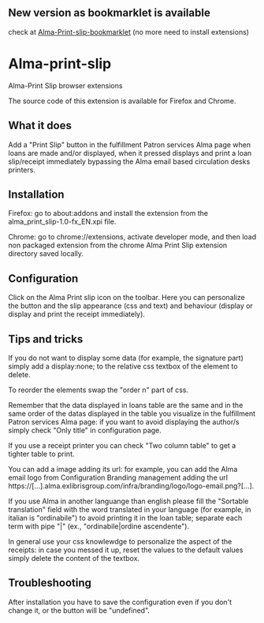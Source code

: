 ## New version as bookmarklet is available ##

check at [Alma-Print-slip-bookmarklet](https://github.com/bediniupi/Alma-Print-slip-bookmarklet)
(no more need to install extensions)

# Alma-print-slip

Alma-Print Slip browser extensions

The source code of this extension is available for Firefox and Chrome.

## What it does

Add a "Print Slip" button in the fulfillment Patron services Alma page when loans are made and/or displayed, when it pressed displays and print a loan slip/receipt immediately bypassing the Alma email based circulation desks printers.

## Installation

Firefox: go to about:addons and install the extension from the alma_print_slip-1.0-fx_EN.xpi file.

Chrome: go to chrome://extensions, activate developer mode, and then load non packaged extension from the chrome Alma Print Slip extension directory saved locally.

## Configuration

Click on the Alma Print slip icon on the toolbar.
Here you can personalize the button and the slip appearance (css and text) and behaviour (display or display and print the receipt immediately).

## Tips and tricks

If you do not want to display some data (for example, the signature part) simply add a display:none; to the relative css textbox of the element to delete.

To reorder the elements swap the "order n" part of css.

Remember that the data displayed in loans table are the same and in the same order of the datas displayed in the table you visualize in the fulfillment Patron services Alma page: if you want to avoid displaying the author/s simply check "Only title" in configuration page.

If you use a receipt printer you can check "Two column table" to get a tighter table to print.

You can add a image adding its url: for example, you can add the Alma email logo from Configuration Branding management adding the url https://[...].alma.exlibrisgroup.com/infra/branding/logo/logo-email.png?[...].

If you use Alma in another languange than english please fill the "Sortable translation" field with the word translated in your language (for example, in italian is "ordinabile") to avoid printing it in the loan table; separate each term with pipe "|" (ex., "ordinabile|ordine ascendente").

In general use your css knowlewdge to personalize the aspect of the receipts: in case you messed it up, reset the values to the default values simply delete the content of the textbox.

## Troubleshooting

After installation you have to save the configuration even if you don't change it, or the button will be "undefined".
